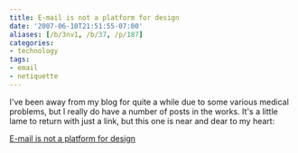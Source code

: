 ```yaml
---
title: E-mail is not a platform for design
date: '2007-06-10T21:51:55-07:00'
aliases: [/b/3nv1, /b/37, /p/187]
categories:
- technology
tags:
- email
- netiquette
---
```

I've been away from my blog for quite a while due to some various medical problems, but I really do have a number of
posts in the works.  It's a little lame to return with just a link, but this one is near and dear to my heart:

[E-mail is not a platform for design](http://www.zeldman.com/2007/06/08/e-mail-is-not-a-platform-for-design/)
